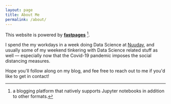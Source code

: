 ```yaml
---
layout: page
title: About Me
permalink: /about/
---
```


This website is powered by **[fastpages](https://github.com/fastai/fastpages)** [^1].

I spend the my workdays in a week doing Data Science at [Nuuday](https://nuuday.com/), and usually some of my weekend tinkering with Data Science related stuff as well — especially now that the Covid-19 pandemic imposes the social distancing measures.

Hope you'll follow along on my blog, and fee free to reach out to me if you'd like to get in contact!


[^1]:a blogging platform that natively supports Jupyter notebooks in addition to other formats.
